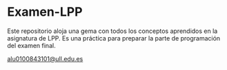 # Examen-LPP

Este repositorio aloja una gema con todos los conceptos aprendidos en la asignatura de LPP. 
Es una práctica para preparar la parte de programación del examen final. 

alu0100843101@ull.edu.es

